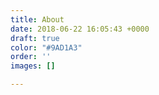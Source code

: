 ```yaml
---
title: About
date: 2018-06-22 16:05:43 +0000
draft: true
color: "#9AD1A3"
order: ''
images: []

---
```

